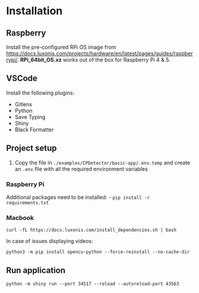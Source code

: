 # Installation

## Raspberry

Install the pre-configured RPi OS image
from https://docs.luxonis.com/projects/hardware/en/latest/pages/guides/raspberrypi/.
**RPi_64bit_OS.xz** works out of the box for Raspberry Pi 4 & 5.

## VSCode

Install the following plugins:

- Gitlens
- Python
- Save Typing
- Shiny
- Black Formatter

## Project setup

1. Copy the file in `./examples/CPDetector/basic-app/.env.temp` and create an `.env` file with all the required environment
   variables

### Raspberry Pi
   Additional packages need to be installed:
    - `pip install -r requirements.txt`

### Macbook
`curl -fL https://docs.luxonis.com/install_dependencies.sh | bash`

In case of issues displaying videos:

`python3 -m pip install opencv-python --force-reinstall --no-cache-dir`


## Run application
`python -m shiny run --port 34517 --reload --autoreload-port 43563`